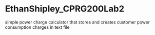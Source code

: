# EthanShipley_CPRG200Lab2
simple power charge calculator that stores and creates customer power consumption charges in text file

